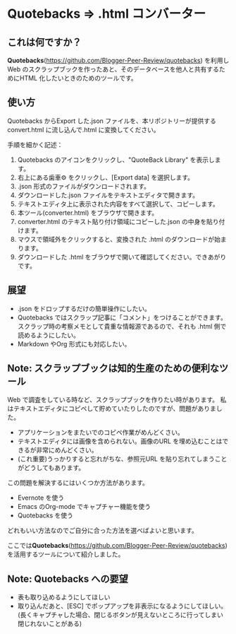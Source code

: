 # Quotebacks => .html コンバーター

## これは何ですか？
**Quotebacks**(https://github.com/Blogger-Peer-Review/quotebacks) を利用しWeb のスクラップブックを作ったあと、そのデータベースを他人と共有するためにHTML 化したいときのためのツールです。

## 使い方

Quotebacks からExport した.json ファイルを、本リポジトリーが提供するconvert.html に流し込んで.html に変換してください。

手順を細かく記述：
1. Quotebacks のアイコンをクリックし、"QuoteBack Library" を表示します。
1. 右上にある歯車⚙ をクリックし、[Export data] を選択します。
1. .json 形式のファイルがダウンロードされます。
1. ダウンロードした.json ファイルをテキストエディタで開きます。
1. テキストエディタ上に表示された内容をすべて選択して、コピーします。
1. 本ツール(converter.html) をブラウザで開きます。
1. converter.html のテキスト貼り付け領域にコピーした.json の中身を貼り付けます。
1. マウスで領域外をクリックすると、変換された .html のダウンロードが始まります。
1. ダウンロードした .html をブラウザで開いて確認してください。できあがりです。

## 展望
- .json をドロップするだけの簡単操作にしたい。
- Quotebacks ではスクラップ記事に「コメント」をつけることができます。スクラップ時の考察メモとして貴重な情報源であるので、それも .html 側で読めるようにしたい。
- Markdown やOrg 形式にも対応したい。

## Note: スクラップブックは知的生産のための便利なツール
Web で調査をしている時など、スクラップブックを作りたい時があります。
私はテキストエディタにコピペして貯めていたりしたのですが、問題がありました。

- アプリケーションをまたいでのコピペ作業がめんどくさい。
- テキストエディタには画像を含められない。画像のURL を埋め込むことはできるが非常にめんどくさい。
- (これ重要)うっかりすると忘れがちな、参照元URL を貼り忘れてしまうことがどうしてもあります。

この問題を解決するにはいくつか方法があります。

- Evernote を使う
- Emacs のOrg-mode でキャプチャー機能を使う
- Quotebacks を使う

どれもいい方法なのでご自分に合った方法を選べばよいと思います。

ここでは**Quotebacks**(https://github.com/Blogger-Peer-Review/quotebacks) を活用するツールについて紹介しました。

## Note: Quotebacks への要望
- 表も取り込めるようにしてほしい
- 取り込んだあと、[ESC] でポップアップを非表示になるようにしてほしい。(長くキャプチャした場合、閉じるボタンが見えないところに行ってしまい閉じれないことがある)
